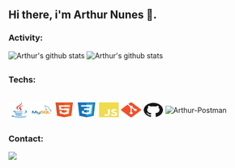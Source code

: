 ## Hi there, i'm Arthur Nunes 👋.

### Activity:
![Arthur's github stats](https://github-readme-stats.vercel.app/api?username=ArthurNunesPereira&show_icons=true&theme=tokyonight) ![Arthur's github stats](https://github-readme-stats.vercel.app/api/top-langs/?username=ArthurNunesPereira&theme=tokyonight&layout=compact)
##
### Techs:
<div style="display: inline_block"><br>
  <img align="center" alt="Arthur-Java" height="32" width="42" src="https://raw.githubusercontent.com/devicons/devicon/master/icons/java/java-original.svg"> 
  <img align="center" alt="Arthur-MySql" height="34" width="40" src="https://raw.githubusercontent.com/devicons/devicon/master/icons/mysql/mysql-original-wordmark.svg"">
  <img align="center" alt="Arthur-HTML" height="30" width="40" src="https://raw.githubusercontent.com/devicons/devicon/master/icons/html5/html5-original.svg">
  <img align="center" alt="Arthur-CSS" height="30" width="40" src="https://raw.githubusercontent.com/devicons/devicon/master/icons/css3/css3-original.svg">
  <img align="center" alt="Arthur-Js" height="30" width="40" src="https://raw.githubusercontent.com/devicons/devicon/master/icons/javascript/javascript-plain.svg">
  <img align="center" alt="Arthur-Git" height="30" width="40" src="https://raw.githubusercontent.com/devicons/devicon/master/icons/git/git-original.svg">
  <img align="center" alt="Arthur-GitHub" height="30" width="40" src="https://raw.githubusercontent.com/devicons/devicon/master/icons/github/github-original.svg">
  <img align="center" alt="Arthur-Postman" height="30" width="30" src="https://www.vectorlogo.zone/logos/getpostman/getpostman-icon.svg">
</div>

## 

### Contact:
<div> 
  <a href="https://www.linkedin.com/in/arthur-nunes-pereira-35725a110/" target="_blank"><img src="https://img.shields.io/badge/-LinkedIn-%230077B5?style=for-the-badge&logo=linkedin&logoColor=white" target="_blank"></a> 
  
</div>

<!-- Isso é um comentário
**ArthurNunesPereira/ArthurNunesPereira** is a ✨ _special_ ✨ repository because its `README.md` (this file) appears on your GitHub profile.

Here are some ideas to get you started:

- 🔭 I’m currently working on ...
- 🌱 I’m currently learning ...
- 👯 I’m looking to collaborate on ...
- 🤔 I’m looking for help with ...
- 💬 Ask me about ...
- 📫 How to reach me: ...
- 😄 Pronouns: ...
- ⚡ Fun fact: ...
-->
